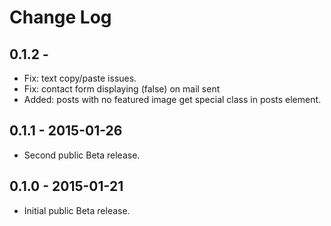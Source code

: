 Change Log
============


0.1.2 - 
-------------------------------------------------------------------------------
- Fix: text copy/paste issues.
- Fix: contact form displaying (false) on mail sent
- Added: posts with no featured image get special class in posts element.

0.1.1 - 2015-01-26
-------------------------------------------------------------------------------
- Second public Beta release.

0.1.0 - 2015-01-21
-------------------------------------------------------------------------------
- Initial public Beta release.